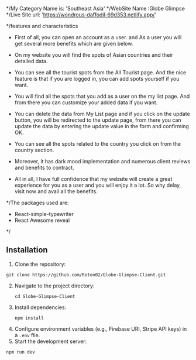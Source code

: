 */My Category Name is: 'Southeast Asia'
*/WebSite Name :Globe Glimpse
*/Live Site url: 'https://wondrous-daffodil-69d353.netlify.app/'

*/features and characteristics
* First of all, you can open an account as a user. and As a user you will get several more benefits which are given below.

* On my website you will find the spots of Asian countries and their detailed data.

* You can see all the tourist spots from the All Tourist page. And the nice feature is that if you are logged in, you can add spots yourself if you want.

* You will find all the spots that you add as a user on the my list  page. And from there you can customize your added data if you want.

* You can delete the data from My List page and if you click on the update button, you will be redirected to the update page, from there you can update the data by entering the update value in the form and confirming OK.

* You can see all the spots related to the country you click on from the country section.

* Moreover, it has dark mood implementation and numerous client reviews and benefits to contract.

* All in all, I have full confidence that my website will create a great experience for you as a user and you will enjoy it a lot. So why delay, visit now and avail all the benefits. 

*/The packages used are:
*   React-simple-typewriter
*   React Awesome reveal

*/

## Installation

1. Clone the repository:

```
git clone https://github.com/Roton02/Globe-Glimpse-Client.git
```

2. Navigate to the project directory:
   ```
   cd Globe-Glimpse-Client
   ```
3. Install dependencies:
   ```
   npm install
   ```
4. Configure environment variables (e.g., Firebase URI, Stripe API keys) in a `.env` file.
5. Start the development server:

```
npm run dev
```

